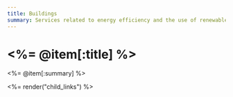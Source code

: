 ```yaml
---
title: Buildings
summary: Services related to energy efficiency and the use of renewable technologies in residential and commercial buildings.
---
```


# <%= @item[:title] %>
<%= @item[:summary] %>

<%= render("child_links") %>
